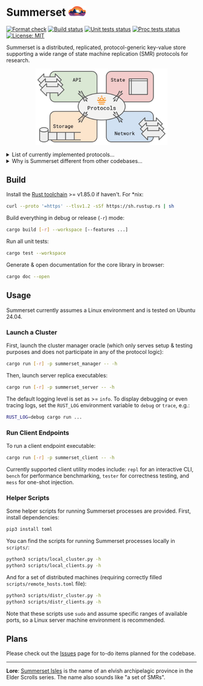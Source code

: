 # Summerset <img src="publish/README-logo.png" alt="Logo" height="26" />

[![Format check](https://github.com/josehu07/summerset/actions/workflows/format.yml/badge.svg)](https://github.com/josehu07/summerset/actions?query=josehu07%3Aformat)
[![Build status](https://github.com/josehu07/summerset/actions/workflows/build.yml/badge.svg)](https://github.com/josehu07/summerset/actions?query=josehu07%3Abuild)
[![Unit tests status](https://github.com/josehu07/summerset/actions/workflows/tests_unit.yml/badge.svg)](https://github.com/josehu07/summerset/actions?query=josehu07%3Atests_unit)
[![Proc tests status](https://github.com/josehu07/summerset/actions/workflows/tests_proc.yml/badge.svg)](https://github.com/josehu07/summerset/actions?query=josehu07%3Atests_proc)
[![License: MIT](https://img.shields.io/badge/License-MIT-blue.svg)](https://opensource.org/licenses/MIT)

Summerset is a distributed, replicated, protocol-generic key-value store supporting a wide range of state machine replication (SMR) protocols for research.

<p align="center">
  <img width="350" src="publish/README-arch.png">
</p>

<details>
<summary>List of currently implemented protocols...</summary>

| Protocol | Description | Link |
| :------: | :---------- | :--: |
| `RepNothing` | Simplest protocol with no replication | - |
| `SimplePush` | Pushing to peers w/o consistency guarantees | - |
| `ChainRep` | Bare implementation of Chain Replication | [paper](https://www.cs.cornell.edu/home/rvr/papers/OSDI04.pdf) |
| `MultiPaxos` | Classic MultiPaxos w/ modern features | [paper](https://www.microsoft.com/en-us/research/uploads/prod/2016/12/paxos-simple-Copy.pdf) |
| `EPaxos` | Leaderless-style Egalitarian Paxos | [paper](https://www.cs.cmu.edu/~dga/papers/epaxos-sosp2013.pdf) |
| `Raft` | Raft with explicit log and strong leadership | [paper](https://raft.github.io/raft.pdf) |
| `RSPaxos` | MultiPaxos w/ RS erasure code sharding | [paper](https://madsys.cs.tsinghua.edu.cn/publications/HPDC2014-mu.pdf) |
| `CRaft` | Raft w/ erasure code sharding and fallback | [paper](https://www.usenix.org/system/files/fast20-wang_zizhong.pdf) |
| `Crossword` | Quorum-shards tradeoff for dynamic payloads | tba |
| `QuorumLeases` | Local reads at leaseholders when quiescent | [paper](https://www.cs.cmu.edu/~imoraru/papers/qrl.pdf) |
| `Bodega` | Always-local linearizable reads via roster leases | tba |

Formal TLA+ specification of some protocols are provided in `tla+/`.

More exciting protocols, old and new, are actively being added!

</details>

<details>
<summary>Why is Summerset different from other codebases...</summary>

- **Async Rust**: Summerset is written in Rust and demonstrates an orderly usage of async programming structures backed by the [`tokio`](https://tokio.rs/) framework for distributed replication.
- **Channel/event-based**: Summerset adopts a channel-oriented, event-based system architecture; each replication protocol is basically just a set of event handlers plus a `tokio::select!` loop. The entire codebase contains 0 explicit usage of `Mutex`.
- **Modularized**: Common components of a distributed KV store, e.g. network transport and durable logger, as well as protocol-specific parallelism tasks, are cleanly separated from each other and connected through channels. This extends Go's philosophy of doing "synchronization by (low-cost) communication (of ownership transfers)".
- **Protocol-generic**: With the above points combined, Summerset is able (and strives) to support a set of different replication protocols in one codebase, with common functionalities abstracted out, leaving each protocol's implementation concise and to-the-point.

These design choices make protocol implementation in Summerset rather straight-forward and understandable, without making a sacrifice on performance.

Comments / issues / PRs / usage in your own projects are always welcome!

</details>

## Build

Install the [Rust toolchain](https://rustup.rs/) >= v1.85.0 if haven't. For \*nix:

```bash
curl --proto '=https' --tlsv1.2 -sSf https://sh.rustup.rs | sh
```

Build everything in debug or release (`-r`) mode:

```bash
cargo build [-r] --workspace [--features ...]
```

Run all unit tests:

```bash
cargo test --workspace
```

Generate & open documentation for the core library in browser:

```bash
cargo doc --open
```

## Usage

Summerset currently assumes a Linux environment and is tested on Ubuntu 24.04.

### Launch a Cluster

First, launch the cluster manager oracle (which only serves setup & testing purposes and does not participate in any of the protocol logic):

```bash
cargo run [-r] -p summerset_manager -- -h
```

Then, launch server replica executables:

```bash
cargo run [-r] -p summerset_server -- -h
```

The default logging level is set as >= `info`. To display debugging or even tracing logs, set the `RUST_LOG` environment variable to `debug` or `trace`, e.g.:

```bash
RUST_LOG=debug cargo run ...
```

### Run Client Endpoints

To run a client endpoint executable:

```bash
cargo run [-r] -p summerset_client -- -h
```

Currently supported client utility modes include: `repl` for an interactive CLI, `bench` for performance benchmarking, `tester` for correctness testing, and `mess` for one-shot injection.

### Helper Scripts

Some helper scripts for running Summerset processes are provided. First, install dependencies:

```bash
pip3 install toml
```

You can find the scripts for running Summerset processes locally in `scripts/`:

```bash
python3 scripts/local_cluster.py -h
python3 scripts/local_clients.py -h
```

And for a set of distributed machines (requiring correctly filled `scripts/remote_hosts.toml` file):

```bash
python3 scripts/distr_cluster.py -h
python3 scripts/distr_clients.py -h
```

Note that these scripts use `sudo` and assume specific ranges of available ports, so a Linux server machine environment is recommended.

## Plans

Please check out the [Issues](https://github.com/josehu07/summerset/issues) page for to-do items planned for the codebase.

---

**Lore**: [Summerset Isles](https://en.uesp.net/wiki/Online:Summerset) is the name of an elvish archipelagic province in the Elder Scrolls series. The name also sounds like "a set of SMRs".
